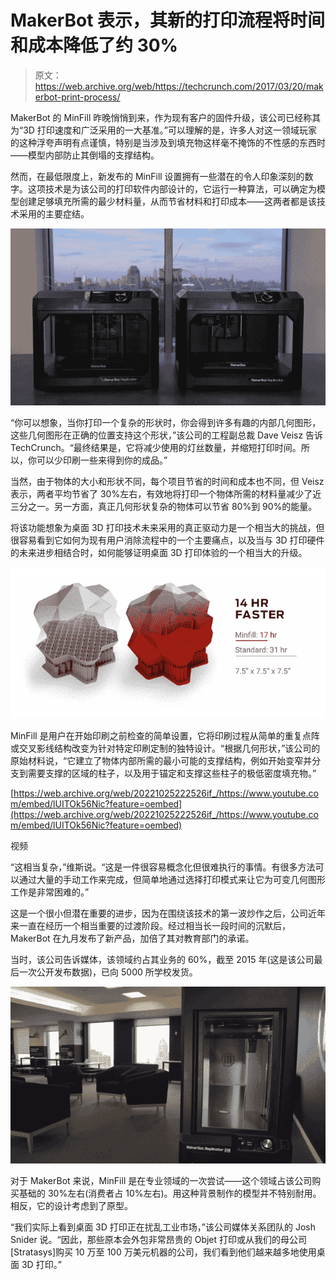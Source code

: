# MakerBot 表示，其新的打印流程将时间和成本降低了约 30% 

> 原文：<https://web.archive.org/web/https://techcrunch.com/2017/03/20/makerbot-print-process/>

MakerBot 的 MinFill 昨晚悄悄到来，作为现有客户的固件升级，该公司已经称其为“3D 打印速度和广泛采用的一大基准。”可以理解的是，许多人对这一领域玩家的这种浮夸声明有点谨慎，特别是当涉及到填充物这样毫不掩饰的不性感的东西时——模型内部防止其倒塌的支撑结构。

然而，在最低限度上，新发布的 MinFill 设置拥有一些潜在的令人印象深刻的数字。这项技术是为该公司的打印软件内部设计的，它运行一种算法，可以确定为模型创建足够填充所需的最少材料量，从而节省材料和打印成本——这两者都是该技术采用的主要症结。

![](img/1fcc01d3db6ef382eb83bbe395571525.png)

“你可以想象，当你打印一个复杂的形状时，你会得到许多有趣的内部几何图形，这些几何图形在正确的位置支持这个形状，”该公司的工程副总裁 Dave Veisz 告诉 TechCrunch。“最终结果是，它将减少使用的灯丝数量，并缩短打印时间。所以，你可以少印刷一些来得到你的成品。”

当然，由于物体的大小和形状不同，每个项目节省的时间和成本也不同，但 Veisz 表示，两者平均节省了 30%左右，有效地将打印一个物体所需的材料量减少了近三分之一。另一方面，真正几何形状复杂的物体可以节省 80%到 90%的能量。

将该功能想象为桌面 3D 打印技术未来采用的真正驱动力是一个相当大的挑战，但很容易看到它如何为现有用户消除流程中的一个主要痛点，以及当与 3D 打印硬件的未来进步相结合时，如何能够证明桌面 3D 打印体验的一个相当大的升级。

![](img/e00e8dd2c55ae331558addd78d199c6d.png)

MinFill 是用户在开始印刷之前检查的简单设置，它将印刷过程从简单的重复点阵或交叉影线结构改变为针对特定印刷定制的独特设计。“根据几何形状，”该公司的原始材料说，“它建立了物体内部所需的最小可能的支撑结构，例如开始变窄并分支到需要支撑的区域的柱子，以及用于锚定和支撑这些柱子的极低密度填充物。”

[https://web.archive.org/web/20221025222526if_/https://www.youtube.com/embed/lUITOk56Nic?feature=oembed](https://web.archive.org/web/20221025222526if_/https://www.youtube.com/embed/lUITOk56Nic?feature=oembed)

视频

“这相当复杂，”维斯说。“这是一件很容易概念化但很难执行的事情。有很多方法可以通过大量的手动工作来完成，但简单地通过选择打印模式来让它为可变几何图形工作是非常困难的。”

这是一个很小但潜在重要的进步，因为在围绕该技术的第一波炒作之后，公司近年来一直在经历一个相当重要的过渡阶段。经过相当长一段时间的沉默后，MakerBot 在九月发布了新产品，加倍了其对教育部门的承诺。

当时，该公司告诉媒体，该领域约占其业务的 60%，截至 2015 年(这是该公司最后一次公开发布数据)，已向 5000 所学校发货。

![](img/89c330dd3b15e33cfcf81578e282ed49.png)

对于 MakerBot 来说，MinFill 是在专业领域的一次尝试——这个领域占该公司购买基础的 30%左右(消费者占 10%左右)。用这种背景制作的模型并不特别耐用。相反，它的设计考虑到了原型。

“我们实际上看到桌面 3D 打印正在扰乱工业市场，”该公司媒体关系团队的 Josh Snider 说。“因此，那些原本会外包非常昂贵的 Objet 打印或从我们的母公司[Stratasys]购买 10 万至 100 万美元机器的公司，我们看到他们越来越多地使用桌面 3D 打印。”